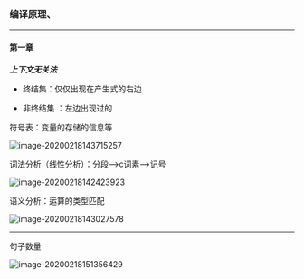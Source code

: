 ### 编译原理、

***



#### 第一章

***上下文无关法***

* 终结集：仅仅出现在产生式的右边

* 非终结集 ：左边出现过的





符号表：变量的存储的信息等 

![image-20200218143715257](C:\Users\ASUS\AppData\Roaming\Typora\typora-user-images\image-20200218143715257.png)



词法分析（线性分析）：分段-->c词素-->记号

![image-20200218142423923](C:\Users\ASUS\AppData\Roaming\Typora\typora-user-images\image-20200218142423923.png)

语义分析：运算的类型匹配

![image-20200218143027578](C:\Users\ASUS\AppData\Roaming\Typora\typora-user-images\image-20200218143027578.png)

***

句子数量

![image-20200218151356429](C:\Users\ASUS\AppData\Roaming\Typora\typora-user-images\image-20200218151356429.png)

